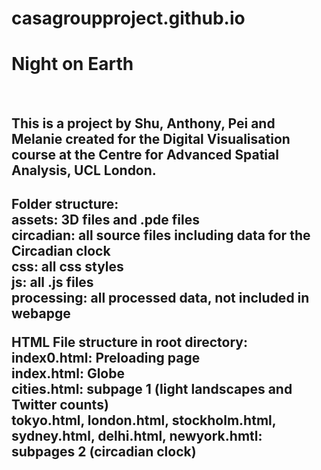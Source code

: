 # casagroupproject.github.io
<h1> Night on Earth </h1>
<br>
<h2> This is a project by Shu, Anthony, Pei and Melanie created for the Digital Visualisation course at the Centre for Advanced Spatial Analysis, UCL London. <h2>  

Folder structure:<br>
assets: 3D files and .pde files <br>
circadian: all source files including data for the Circadian clock<br>
css: all css styles<br>
js: all .js files <br>
processing: all processed data, not included in webapge 


HTML File structure in root directory:<br>
index0.html: Preloading page <br>
index.html: Globe <br>
cities.html: subpage 1 (light landscapes and Twitter counts)<br>
tokyo.html, london.html, stockholm.html, sydney.html, delhi.html, newyork.hmtl: subpages 2 (circadian clock)<br>